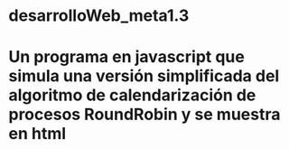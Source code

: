# desarrolloWeb_meta1.3
# Un programa en javascript que simula una versión simplificada del algoritmo de calendarización de procesos RoundRobin y se muestra en html
